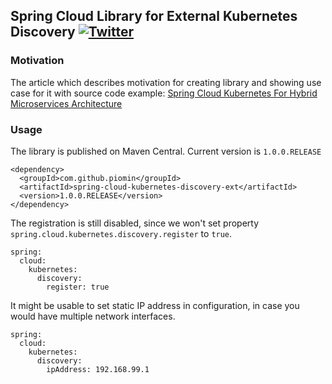 ## Spring Cloud Library for External Kubernetes Discovery  [![Twitter](https://img.shields.io/twitter/follow/piotr_minkowski.svg?style=social&logo=twitter&label=Follow%20Me)](https://twitter.com/piotr_minkowski)

### Motivation

The article which describes motivation for creating library and showing use case for it with source code example: 
[Spring Cloud Kubernetes For Hybrid Microservices Architecture](https://piotrminkowski.com/2020/01/03/spring-cloud-kubernetes-for-hybrid-microservices-architecture/)

### Usage

The library is published on Maven Central. Current version is `1.0.0.RELEASE`
```
<dependency>
  <groupId>com.github.piomin</groupId>
  <artifactId>spring-cloud-kubernetes-discovery-ext</artifactId>
  <version>1.0.0.RELEASE</version>
</dependency>
```

The registration is still disabled, since we won't set property `spring.cloud.kubernetes.discovery.register` to `true`.
```
spring:
  cloud:
    kubernetes:
      discovery:
        register: true
```
It might be usable to set static IP address in configuration, in case you would have multiple network interfaces.
```
spring:
  cloud:
    kubernetes:
      discovery:
        ipAddress: 192.168.99.1
```